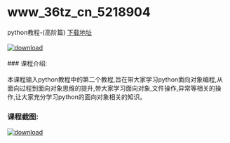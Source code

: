 # www_36tz_cn_5218904
python教程-(高阶篇)
[下载地址](http://www.36tz.cn/article/5218904 "下载地址")
<br/></br>[![download](http://36tz.cn/muke_img/2021_03_1-39-300x209.png "下载地址")](http://www.36tz.cn/article/5218904 "下载地址")
<br/></br>### 课程介绍:<br/></br>本课程输入python教程中的第二个教程,旨在带大家学习python面向对象编程,从面向过程到面向对象思维的提升,带大家学习面向对象,文件操作,异常等相关的操作,让大家充分学习python的面向对象相关的知识。

### 课程截图:
[![download](http://36tz.cn/muke_img/2021_03_2-35.png "下载地址")](http://www.36tz.cn/article/5218904 "下载地址")
